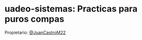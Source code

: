 # uadeo-sistemas: Practicas para puros compas

Propietario: [@JuanCastroM22](https://github.com/JuanCastroM22)
